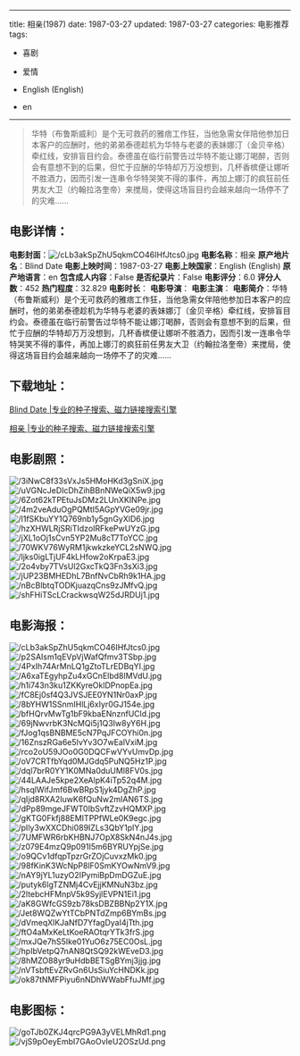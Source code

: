
---
title: 相亲(1987)
date: 1987-03-27
updated: 1987-03-27
categories: 电影推荐
tags:
- 喜剧
- 爱情

- English (English)
- en
---


> 华特（布鲁斯威利）是个无可救药的雅痞工作狂，当他急需女伴陪他参加日本客户的应酬时，他的弟弟泰德趁机为华特与老婆的表妹娜汀（金贝辛格）牵红线，安排盲目约会。泰德虽在临行前警告过华特不能让娜汀喝醉，否则会有意想不到的后果，但忙于应酬的华特却万万没想到，几杯香槟便让娜听不胜酒力，因而引发一连串令华特哭笑不得的事件，再加上娜汀的疯狂前任男友大卫（约翰拉洛奎帝）来搅局，使得这场盲目约会越来越向一场停不了的灾难……

## **电影详情**：

**电影封面**：<img src="https://image.tmdb.org/t/p/w200/cLb3akSpZhU5qkmCO46IHfJtcs0.jpg" alt="/cLb3akSpZhU5qkmCO46IHfJtcs0.jpg" title="/cLb3akSpZhU5qkmCO46IHfJtcs0.jpg">
**电影名称**：相亲
**原产地片名**：Blind Date
**电影上映时间**：1987-03-27
**电影上映国家**：English (English)
**原产地语言**：en
**包含成人内容**：False
**是否纪录片**：False
**电影评分**：6.0
**评分人数**：452
**热门程度**：32.829
**电影时长**：
**电影导演**：
**电影主演**：
**电影简介**：华特（布鲁斯威利）是个无可救药的雅痞工作狂，当他急需女伴陪他参加日本客户的应酬时，他的弟弟泰德趁机为华特与老婆的表妹娜汀（金贝辛格）牵红线，安排盲目约会。泰德虽在临行前警告过华特不能让娜汀喝醉，否则会有意想不到的后果，但忙于应酬的华特却万万没想到，几杯香槟便让娜听不胜酒力，因而引发一连串令华特哭笑不得的事件，再加上娜汀的疯狂前任男友大卫（约翰拉洛奎帝）来搅局，使得这场盲目约会越来越向一场停不了的灾难……

## **下载地址**：
[Blind Date |专业的种子搜索、磁力链接搜索引擎](https://movie.amd794.com:2083/?search=Blind%20Date&ordering=&mode=match_phrase&page_size=10&page=1)

[相亲 |专业的种子搜索、磁力链接搜索引擎](https://movie.amd794.com:2083/?search=%E7%9B%B8%E4%BA%B2&ordering=&mode=match_phrase&page_size=10&page=1)
 

## **电影剧照**：
<img src="https://image.tmdb.org/t/p/original/3iNwC8f33sVxJs5HMoHKd3gSniX.jpg" alt="/3iNwC8f33sVxJs5HMoHKd3gSniX.jpg" title="/3iNwC8f33sVxJs5HMoHKd3gSniX.jpg"><img src="https://image.tmdb.org/t/p/original/uVGNcJeDIcDhZihBBnNWeQiX5w9.jpg" alt="/uVGNcJeDIcDhZihBBnNWeQiX5w9.jpg" title="/uVGNcJeDIcDhZihBBnNWeQiX5w9.jpg"><img src="https://image.tmdb.org/t/p/original/6Zot62kTPEtuJsDMz2LUnXKINPe.jpg" alt="/6Zot62kTPEtuJsDMz2LUnXKINPe.jpg" title="/6Zot62kTPEtuJsDMz2LUnXKINPe.jpg"><img src="https://image.tmdb.org/t/p/original/4m2veAduOgPQMtI5AGpYVGe09jr.jpg" alt="/4m2veAduOgPQMtI5AGpYVGe09jr.jpg" title="/4m2veAduOgPQMtI5AGpYVGe09jr.jpg"><img src="https://image.tmdb.org/t/p/original/l1fSKbuYY1Q769nb1y5gnGyXlD6.jpg" alt="/l1fSKbuYY1Q769nb1y5gnGyXlD6.jpg" title="/l1fSKbuYY1Q769nb1y5gnGyXlD6.jpg"><img src="https://image.tmdb.org/t/p/original/hzXHWLRjSRiTIdzoIRFkePwUYzG.jpg" alt="/hzXHWLRjSRiTIdzoIRFkePwUYzG.jpg" title="/hzXHWLRjSRiTIdzoIRFkePwUYzG.jpg"><img src="https://image.tmdb.org/t/p/original/jXL1oOj1sCvn5YP2Mu8cT7ToYCC.jpg" alt="/jXL1oOj1sCvn5YP2Mu8cT7ToYCC.jpg" title="/jXL1oOj1sCvn5YP2Mu8cT7ToYCC.jpg"><img src="https://image.tmdb.org/t/p/original/70WKV76WyRM1jkwkzkeYCL2sNWQ.jpg" alt="/70WKV76WyRM1jkwkzkeYCL2sNWQ.jpg" title="/70WKV76WyRM1jkwkzkeYCL2sNWQ.jpg"><img src="https://image.tmdb.org/t/p/original/ljks0igLTjUF4kLHfow2oKrpaE3.jpg" alt="/ljks0igLTjUF4kLHfow2oKrpaE3.jpg" title="/ljks0igLTjUF4kLHfow2oKrpaE3.jpg"><img src="https://image.tmdb.org/t/p/original/2o4vby7TVsUl2GxcTkQ3Fn3sXi3.jpg" alt="/2o4vby7TVsUl2GxcTkQ3Fn3sXi3.jpg" title="/2o4vby7TVsUl2GxcTkQ3Fn3sXi3.jpg"><img src="https://image.tmdb.org/t/p/original/jUP23BMHEDhL7BnfNvCbRh9k1HA.jpg" alt="/jUP23BMHEDhL7BnfNvCbRh9k1HA.jpg" title="/jUP23BMHEDhL7BnfNvCbRh9k1HA.jpg"><img src="https://image.tmdb.org/t/p/original/nBcBlbtqTODKjuazqCns9zJMfvQ.jpg" alt="/nBcBlbtqTODKjuazqCns9zJMfvQ.jpg" title="/nBcBlbtqTODKjuazqCns9zJMfvQ.jpg"><img src="https://image.tmdb.org/t/p/original/shFHiTScLCrackwsqW25dJRDUj1.jpg" alt="/shFHiTScLCrackwsqW25dJRDUj1.jpg" title="/shFHiTScLCrackwsqW25dJRDUj1.jpg">

## **电影海报**：
<img src="https://image.tmdb.org/t/p/original/cLb3akSpZhU5qkmCO46IHfJtcs0.jpg" alt="/cLb3akSpZhU5qkmCO46IHfJtcs0.jpg" title="/cLb3akSpZhU5qkmCO46IHfJtcs0.jpg"><img src="https://image.tmdb.org/t/p/original/p2SAIsm1qEVpVjWafQfmv3TSbp.jpg" alt="/p2SAIsm1qEVpVjWafQfmv3TSbp.jpg" title="/p2SAIsm1qEVpVjWafQfmv3TSbp.jpg"><img src="https://image.tmdb.org/t/p/original/4PxIh74ArMnLQ1gZtoTLrEDBqYI.jpg" alt="/4PxIh74ArMnLQ1gZtoTLrEDBqYI.jpg" title="/4PxIh74ArMnLQ1gZtoTLrEDBqYI.jpg"><img src="https://image.tmdb.org/t/p/original/A6xaTEgyhpZu4xGCnElbd8lMVdU.jpg" alt="/A6xaTEgyhpZu4xGCnElbd8lMVdU.jpg" title="/A6xaTEgyhpZu4xGCnElbd8lMVdU.jpg"><img src="https://image.tmdb.org/t/p/original/h1i743n3ku1ZKKyreOklDPnopEa.jpg" alt="/h1i743n3ku1ZKKyreOklDPnopEa.jpg" title="/h1i743n3ku1ZKKyreOklDPnopEa.jpg"><img src="https://image.tmdb.org/t/p/original/fC8Ej0sf4Q3JVSJEE0YN1Nr0axP.jpg" alt="/fC8Ej0sf4Q3JVSJEE0YN1Nr0axP.jpg" title="/fC8Ej0sf4Q3JVSJEE0YN1Nr0axP.jpg"><img src="https://image.tmdb.org/t/p/original/8bYHW1SSnmIHlLj6xIyr0GJ154e.jpg" alt="/8bYHW1SSnmIHlLj6xIyr0GJ154e.jpg" title="/8bYHW1SSnmIHlLj6xIyr0GJ154e.jpg"><img src="https://image.tmdb.org/t/p/original/bfHQrvMwTg1bF9kbaENnznfUCld.jpg" alt="/bfHQrvMwTg1bF9kbaENnznfUCld.jpg" title="/bfHQrvMwTg1bF9kbaENnznfUCld.jpg"><img src="https://image.tmdb.org/t/p/original/69jNwvrbK3NcMQi5j1Q3Iw8yY6H.jpg" alt="/69jNwvrbK3NcMQi5j1Q3Iw8yY6H.jpg" title="/69jNwvrbK3NcMQi5j1Q3Iw8yY6H.jpg"><img src="https://image.tmdb.org/t/p/original/fJog1qsBNBME5cN7PqJFCOYhi0n.jpg" alt="/fJog1qsBNBME5cN7PqJFCOYhi0n.jpg" title="/fJog1qsBNBME5cN7PqJFCOYhi0n.jpg"><img src="https://image.tmdb.org/t/p/original/16ZnszRGa6e5IvYv3O7wEalVxiM.jpg" alt="/16ZnszRGa6e5IvYv3O7wEalVxiM.jpg" title="/16ZnszRGa6e5IvYv3O7wEalVxiM.jpg"><img src="https://image.tmdb.org/t/p/original/rco2oU59JOo0G0DQCFwVYvUmvDp.jpg" alt="/rco2oU59JOo0G0DQCFwVYvUmvDp.jpg" title="/rco2oU59JOo0G0DQCFwVYvUmvDp.jpg"><img src="https://image.tmdb.org/t/p/original/oV7CRTfbYqd0MJGdq5PuNQ5Hz1P.jpg" alt="/oV7CRTfbYqd0MJGdq5PuNQ5Hz1P.jpg" title="/oV7CRTfbYqd0MJGdq5PuNQ5Hz1P.jpg"><img src="https://image.tmdb.org/t/p/original/dql7brR0YY1K0MNa0duUMl8FV0s.jpg" alt="/dql7brR0YY1K0MNa0duUMl8FV0s.jpg" title="/dql7brR0YY1K0MNa0duUMl8FV0s.jpg"><img src="https://image.tmdb.org/t/p/original/44LAAJe5kpe2XeAlpK4iTp52q4M.jpg" alt="/44LAAJe5kpe2XeAlpK4iTp52q4M.jpg" title="/44LAAJe5kpe2XeAlpK4iTp52q4M.jpg"><img src="https://image.tmdb.org/t/p/original/hsqlWifJmf6BwBRpS1jyk4DgZhP.jpg" alt="/hsqlWifJmf6BwBRpS1jyk4DgZhP.jpg" title="/hsqlWifJmf6BwBRpS1jyk4DgZhP.jpg"><img src="https://image.tmdb.org/t/p/original/qIjd8RXA2IuwK6fQuNw2mIAN6TS.jpg" alt="/qIjd8RXA2IuwK6fQuNw2mIAN6TS.jpg" title="/qIjd8RXA2IuwK6fQuNw2mIAN6TS.jpg"><img src="https://image.tmdb.org/t/p/original/dPp89mgeJFWT0IbSvftZzvHQMXP.jpg" alt="/dPp89mgeJFWT0IbSvftZzvHQMXP.jpg" title="/dPp89mgeJFWT0IbSvftZzvHQMXP.jpg"><img src="https://image.tmdb.org/t/p/original/gKTG0Fkfj88EMITPPfWLe0K9egc.jpg" alt="/gKTG0Fkfj88EMITPPfWLe0K9egc.jpg" title="/gKTG0Fkfj88EMITPPfWLe0K9egc.jpg"><img src="https://image.tmdb.org/t/p/original/pIly3wXXCDhi089IZLs3QbY1pIY.jpg" alt="/pIly3wXXCDhi089IZLs3QbY1pIY.jpg" title="/pIly3wXXCDhi089IZLs3QbY1pIY.jpg"><img src="https://image.tmdb.org/t/p/original/7UMFWR6rbKHBNJ7OpX8SkN4nJ4s.jpg" alt="/7UMFWR6rbKHBNJ7OpX8SkN4nJ4s.jpg" title="/7UMFWR6rbKHBNJ7OpX8SkN4nJ4s.jpg"><img src="https://image.tmdb.org/t/p/original/z079E4mzQ9p091I5m6BYRUYpjSe.jpg" alt="/z079E4mzQ9p091I5m6BYRUYpjSe.jpg" title="/z079E4mzQ9p091I5m6BYRUYpjSe.jpg"><img src="https://image.tmdb.org/t/p/original/o9QCv1dfqpTpzrGrZOjCuvxzMk0.jpg" alt="/o9QCv1dfqpTpzrGrZOjCuvxzMk0.jpg" title="/o9QCv1dfqpTpzrGrZOjCuvxzMk0.jpg"><img src="https://image.tmdb.org/t/p/original/98fKinK3WcNpP8lF0SmKYOwNmV9.jpg" alt="/98fKinK3WcNpP8lF0SmKYOwNmV9.jpg" title="/98fKinK3WcNpP8lF0SmKYOwNmV9.jpg"><img src="https://image.tmdb.org/t/p/original/nAY9jYL1uzyO2IPymiBpDmDGZuE.jpg" alt="/nAY9jYL1uzyO2IPymiBpDmDGZuE.jpg" title="/nAY9jYL1uzyO2IPymiBpDmDGZuE.jpg"><img src="https://image.tmdb.org/t/p/original/putyk6lgTZNMj4CvEjjKMNuN3bz.jpg" alt="/putyk6lgTZNMj4CvEjjKMNuN3bz.jpg" title="/putyk6lgTZNMj4CvEjjKMNuN3bz.jpg"><img src="https://image.tmdb.org/t/p/original/2ltebcHFMnpV5k9SyjlEVPN1Ei1.jpg" alt="/2ltebcHFMnpV5k9SyjlEVPN1Ei1.jpg" title="/2ltebcHFMnpV5k9SyjlEVPN1Ei1.jpg"><img src="https://image.tmdb.org/t/p/original/aK8GWfcGS9zb78ksDBZBBNp2Y1X.jpg" alt="/aK8GWfcGS9zb78ksDBZBBNp2Y1X.jpg" title="/aK8GWfcGS9zb78ksDBZBBNp2Y1X.jpg"><img src="https://image.tmdb.org/t/p/original/Jet8WQZwYtTCbPNTdZmp6BYmBs.jpg" alt="/Jet8WQZwYtTCbPNTdZmp6BYmBs.jpg" title="/Jet8WQZwYtTCbPNTdZmp6BYmBs.jpg"><img src="https://image.tmdb.org/t/p/original/dVmeqXlKJaNfD7YfagDyaI4jTth.jpg" alt="/dVmeqXlKJaNfD7YfagDyaI4jTth.jpg" title="/dVmeqXlKJaNfD7YfagDyaI4jTth.jpg"><img src="https://image.tmdb.org/t/p/original/ftO4aMxKeLtKoeRAOtqrYTk3frS.jpg" alt="/ftO4aMxKeLtKoeRAOtqrYTk3frS.jpg" title="/ftO4aMxKeLtKoeRAOtqrYTk3frS.jpg"><img src="https://image.tmdb.org/t/p/original/mxJQe7hS5Ike01YuO6z75EC0OsL.jpg" alt="/mxJQe7hS5Ike01YuO6z75EC0OsL.jpg" title="/mxJQe7hS5Ike01YuO6z75EC0OsL.jpg"><img src="https://image.tmdb.org/t/p/original/hpIbVetpQ7nAN8QtSQ92kWEveD3.jpg" alt="/hpIbVetpQ7nAN8QtSQ92kWEveD3.jpg" title="/hpIbVetpQ7nAN8QtSQ92kWEveD3.jpg"><img src="https://image.tmdb.org/t/p/original/8hMZO88yr9uHdbBETSgBYmj3jjg.jpg" alt="/8hMZO88yr9uHdbBETSgBYmj3jjg.jpg" title="/8hMZO88yr9uHdbBETSgBYmj3jjg.jpg"><img src="https://image.tmdb.org/t/p/original/nVTsbftEvZRvGn6UsSiuYcHNDKk.jpg" alt="/nVTsbftEvZRvGn6UsSiuYcHNDKk.jpg" title="/nVTsbftEvZRvGn6UsSiuYcHNDKk.jpg"><img src="https://image.tmdb.org/t/p/original/ok87tNMFPiyu6nNDhWWabFfuJMf.jpg" alt="/ok87tNMFPiyu6nNDhWWabFfuJMf.jpg" title="/ok87tNMFPiyu6nNDhWWabFfuJMf.jpg">

## **电影图标**：
<img src="https://image.tmdb.org/t/p/original/goTJb0ZKJ4qrcPG9A3yVELMhRd1.png" alt="/goTJb0ZKJ4qrcPG9A3yVELMhRd1.png" title="/goTJb0ZKJ4qrcPG9A3yVELMhRd1.png"><img src="https://image.tmdb.org/t/p/original/vjS9pOeyEmbI7GAoOvIeU2OSzUd.png" alt="/vjS9pOeyEmbI7GAoOvIeU2OSzUd.png" title="/vjS9pOeyEmbI7GAoOvIeU2OSzUd.png">
